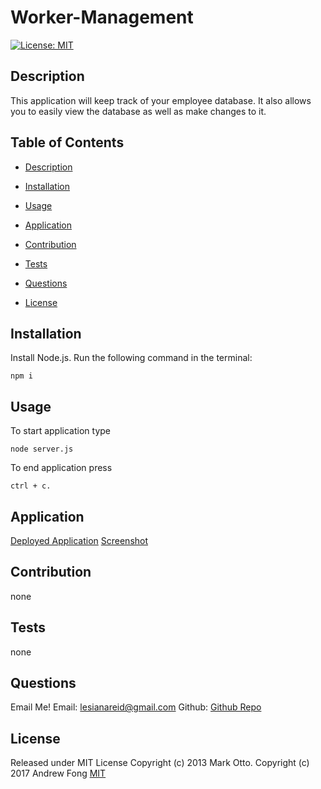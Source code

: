 # Worker-Management 
  
  [![License: MIT](https://img.shields.io/badge/License-MIT-yellow.svg)](https://opensource.org/licenses/MIT) 
 
  ## Description 

  This application will keep track of your employee database. It also allows you to easily view the database as well as make changes to it. 
  
  ## Table of Contents

  - [Description](#description) 

  - [Installation](#installation)
  
  - [Usage](#usage) 

  - [Application](#application) 

  - [Contribution](#credits) 

  - [Tests](#tests) 

  - [Questions](#questions) 

  - [License](#license) 

  
  ## Installation

  Install Node.js. Run the following command in the terminal:
  ```
  npm i
  ```

  ## Usage

  To start application type
  ``` 
  node server.js
  ```
  To end application press 
  ```
  ctrl + c.
  ```

  ## Application
  [Deployed Application]()
  [Screenshot]()
  
  ## Contribution 

  none
  
  ## Tests 

  none
  
  ## Questions

  Email Me!
  Email:  lesianareid@gmail.com
  Github: [Github Repo](https://github.com/leci1259)
  
  
  
## License
Released under MIT License Copyright (c) 2013 Mark Otto. Copyright (c) 2017 Andrew Fong 
[MIT](https://opensource.org/licenses/MIT)